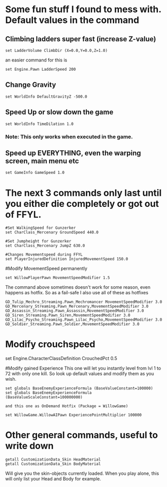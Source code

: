 # Some fun stuff I found to mess with. Default values in the command

## Climbing ladders super fast (increase Z-value)
```
set LadderVolume ClimbDir (X=0.0,Y=0.0,Z=1.0)
```
an easier command for this is

```
set Engine.Pawn LadderSpeed 200
```

## Change Gravity
```
set WorldInfo DefaultGravityZ -500.0
```

## Speed Up or slow down the game
```
set WorldInfo TimeDilation 1.0
```
### Note: This only works when executed in the game.

## Speed up EVERYTHING, even the warping screen, main menu etc

```
set GameInfo GameSpeed 1.0
```

# The next 3 commands only last until you either die completely or got out of FFYL.

```
#Set WalkingSpeed for Gunzerker
set CharClass_Mercenary GroundSpeed 440.0

#Set Jumpheight for Gunzerker
set CharClass_Mercenary JumpZ 630.0

#Changes Movementspeed during FFYL
set PlayerInjuredDefinition InjuredMovementSpeed 150.0
```

#Modify MovementSpeed permanently

```
set WillowPlayerPawn MovementSpeedModifier 1.5
```

The command above sometimes doesn't work for some reason, even happens as hotfix.
So as a fail-safe I also use all of these as hotfixes

```
GD_Tulip_Mechro_Streaming.Pawn_Mechromancer MovementSpeedModifier 3.0
GD_Mercenary_Streaming.Pawn_Mercenary,MovementSpeedModifier 3.0
GD_Assassin_Streaming.Pawn_Assassin,MovementSpeedModifier 3.0
GD_Siren_Streaming.Pawn_Siren,MovementSpeedModifier 3.0
GD_Lilac_Psycho_Streaming.Pawn_Lilac_Psycho,MovementSpeedModifier 3.0
GD_Soldier_Streaming.Pawn_Soldier,MovementSpeedModifier 3.0
```

# Modify crouchspeed
set Engine.CharacterClassDefinition CrouchedPct 0.5


#Modify gained Experience
This one will let you instantly level from lvl 1 to 72 with only one kill. So look up default values and modify them as you wish.

```
set globals BaseEnemyExperienceFormula (BaseValueConstant=100000)
set globals BaseEnemyExperienceFormula (BaseValueScaleConstant=100000000)

and this one as OnDemand Hotfix (Package = WillowGame)

set WillowGame.WillowAIPawn ExperiencePointMultiplier 100000
```


# Other general commands, useful to write down

```
getall CustomizationData_Skin HeadMaterial
getall CustomizationData_Skin BodyMaterial
```

Will give you the skin-objects currently loaded. When you play alone, this will only list your Head and Body for example.